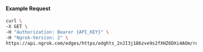 <!-- Code generated for API Clients. DO NOT EDIT. -->

#### Example Request

```bash
curl \
-X GET \
-H "Authorization: Bearer {API_KEY}" \
-H "Ngrok-Version: 2" \
https://api.ngrok.com/edges/https/edghts_2nJI3j186zve9s2fXHZ6DXi4AOm/routes/edghtsrt_2nJI3kcJOm7VpqSc0qBR0TvM1SW/saml
```
